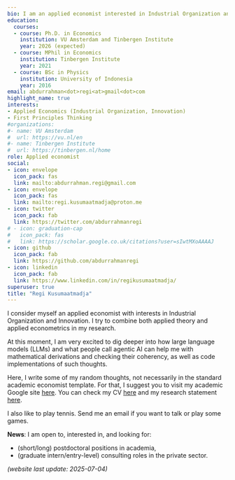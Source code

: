 ```yaml
---
bio: I am an applied economist interested in Industrial Organization and Innovation
education:
  courses:
  - course: Ph.D. in Economics
    institution: VU Amsterdam and Tinbergen Institute
    year: 2026 (expected)
  - course: MPhil in Economics
    institution: Tinbergen Institute
    year: 2021
  - course: BSc in Physics
    institution: University of Indonesia
    year: 2016
email: abdurrahman<dot>regi<at>gmail<dot>com
highlight_name: true
interests:
- Applied Economics (Industrial Organization, Innovation)
- First Principles Thinking
#organizations:
#- name: VU Amsterdam
#  url: https://vu.nl/en
#- name: Tinbergen Institute
#  url: https://tinbergen.nl/home
role: Applied economist
social:
- icon: envelope
  icon_pack: fas
  link: mailto:abdurrahman.regi@gmail.com
- icon: envelope
  icon_pack: fas
  link: mailto:regi.kusumaatmadja@proton.me
- icon: twitter
  icon_pack: fab
  link: https://twitter.com/abdurrahmanregi
# - icon: graduation-cap
#   icon_pack: fas
#   link: https://scholar.google.co.uk/citations?user=sIwtMXoAAAAJ
- icon: github
  icon_pack: fab
  link: https://github.com/abdurrahmanregi
- icon: linkedin
  icon_pack: fab
  link: https://www.linkedin.com/in/regikusumaatmadja/
superuser: true
title: "Regi Kusumaatmadja"
---
```


I consider myself an applied economist with interests in Industrial Organization and Innovation. I try to combine both applied theory and applied econometrics in my research.

At this moment, I am very excited to dig deeper into how large language models (LLMs) and what people call agentic AI can help me with mathematical derivations and checking their coherency, as well as code implementations of such thoughts.

Here, I write some of my random thoughts, not necessarily in the standard academic economist template. For that, I suggest you to visit my academic Google site <a href="https://sites.google.com/view/regi-kusumaatmadja/" target="_blank">here</a>. You can check my CV [here](/kusumaatmadja_cv_tinbergen.pdf) and my research statement [here](/kusumaatmadja_researchstatement.pdf).

I also like to play tennis. Send me an email if you want to talk or play some games.

**News**: I am open to, interested in, and looking for:
- (short/long) postdoctoral positions in academia,
- (graduate intern/entry-level) consulting roles in the private sector. 

<em>(website last update: 2025-07-04)</em>